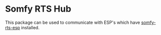 # Somfy RTS Hub

This package can be used to communicate with ESP's which have [somfy-rts-esp](https://github.com/LukasHirsch99/ESP-Somfy) installed.
